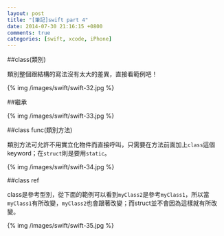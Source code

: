 ```yaml
---
layout: post
title: "[筆記]swift part 4"
date: 2014-07-30 21:16:15 +0800
comments: true
categories: [swift, xcode, iPhone]
---
```


##class(類別)

類別整個跟結構的寫法沒有太大的差異，直接看範例吧！

{% img /images/swift/swift-32.jpg %}

<!-- more -->

##繼承

{% img /images/swift/swift-33.jpg %}

##class func(類別方法)

類別方法可允許不用實立化物件而直接呼叫，只需要在方法前面加上`class`這個keyword；在`struct`則是要用`static`。

{% img /images/swift/swift-34.jpg %}

##class ref

class是參考型別，從下面的範例可以看到`myClass2`是參考`myClass1`，所以當`myClass1`有所改變，`myClass2`也會跟著改變；而struct並不會因為這樣就有所改變。

{% img /images/swift/swift-35.jpg %}